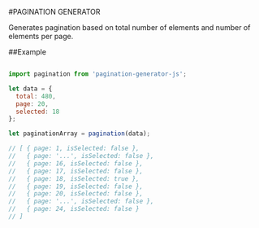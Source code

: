 #PAGINATION GENERATOR

Generates pagination based on total number of elements and number of elements per page.


##Example

```javascript

import pagination from 'pagination-generator-js';

let data = {
  total: 480,
  page: 20,
  selected: 18
};

let paginationArray = pagination(data);

// [ { page: 1, isSelected: false },
//   { page: '...', isSelected: false },
//   { page: 16, isSelected: false },
//   { page: 17, isSelected: false },
//   { page: 18, isSelected: true },
//   { page: 19, isSelected: false },
//   { page: 20, isSelected: false },
//   { page: '...', isSelected: false },
//   { page: 24, isSelected: false }
// ]

```
